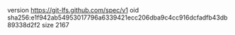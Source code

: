 version https://git-lfs.github.com/spec/v1
oid sha256:e1f942ab54953017796a6339421ecc206dba9c4cc916dcfadfb43db89338d2f2
size 2167
